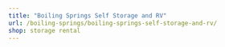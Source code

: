 ```yaml
---
title: "Boiling Springs Self Storage and RV"
url: /boiling-springs/boiling-springs-self-storage-and-rv/
shop: storage rental
---
```

